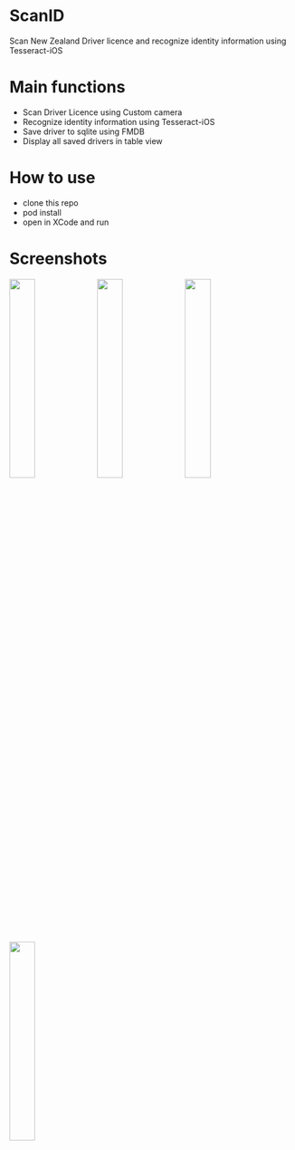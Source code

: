 # ScanID
Scan New Zealand Driver licence and recognize identity information using Tesseract-iOS

# Main functions
* Scan Driver Licence using Custom camera
* Recognize identity information using Tesseract-iOS
* Save driver to sqlite using FMDB
* Display all saved drivers in table view

# How to use
* clone this repo
* pod install
* open in XCode and run

# Screenshots
<img src="https://github.com/zsw316/ScanID/blob/master/screenshots/recognition.png" width="30%" height="30%">
<img src="https://github.com/zsw316/ScanID/blob/master/screenshots/scan.jpeg" width="30%" height="30%">
<img src="https://github.com/zsw316/ScanID/blob/master/screenshots/Drivers.jpeg" width="30%" height="30%">
<img src="https://github.com/zsw316/ScanID/blob/master/screenshots/identity.png" width="30%" height="30%">

